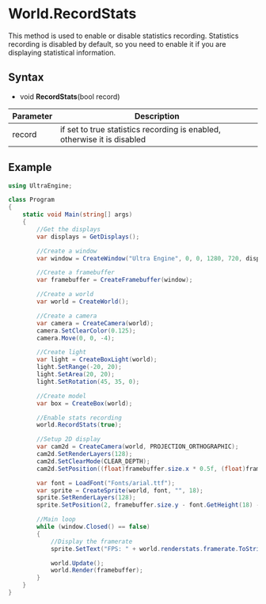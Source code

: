 # World.RecordStats

This method is used to enable or disable statistics recording. Statistics recording is disabled by default, so you need to enable it if you are displaying statistical information.

## Syntax

- void **RecordStats**(bool record)

| Parameter | Description |
|---|---|
| record | if set to true statistics recording is enabled, otherwise it is disabled |

## Example

```csharp
using UltraEngine;

class Program
{
    static void Main(string[] args)
    {
        //Get the displays
        var displays = GetDisplays();

        //Create a window
        var window = CreateWindow("Ultra Engine", 0, 0, 1280, 720, displays[0]);

        //Create a framebuffer
        var framebuffer = CreateFramebuffer(window);

        //Create a world
        var world = CreateWorld();

        //Create a camera
        var camera = CreateCamera(world);
        camera.SetClearColor(0.125);
        camera.Move(0, 0, -4);

        //Create light
        var light = CreateBoxLight(world);
        light.SetRange(-20, 20);
        light.SetArea(20, 20);
        light.SetRotation(45, 35, 0);

        //Create model
        var box = CreateBox(world);

        //Enable stats recording
        world.RecordStats(true);

        //Setup 2D display
        var cam2d = CreateCamera(world, PROJECTION_ORTHOGRAPHIC);
        cam2d.SetRenderLayers(128);
        cam2d.SetClearMode(CLEAR_DEPTH);
        cam2d.SetPosition((float)framebuffer.size.x * 0.5f, (float)framebuffer.size.y * 0.5f);

        var font = LoadFont("Fonts/arial.ttf");
        var sprite = CreateSprite(world, font, "", 18);
        sprite.SetRenderLayers(128);
        sprite.SetPosition(2, framebuffer.size.y - font.GetHeight(18) - 2, 0);

        //Main loop
        while (window.Closed() == false)
        {
            //Display the framerate
            sprite.SetText("FPS: " + world.renderstats.framerate.ToString());

            world.Update();
            world.Render(framebuffer);
        }
    }
}
```
